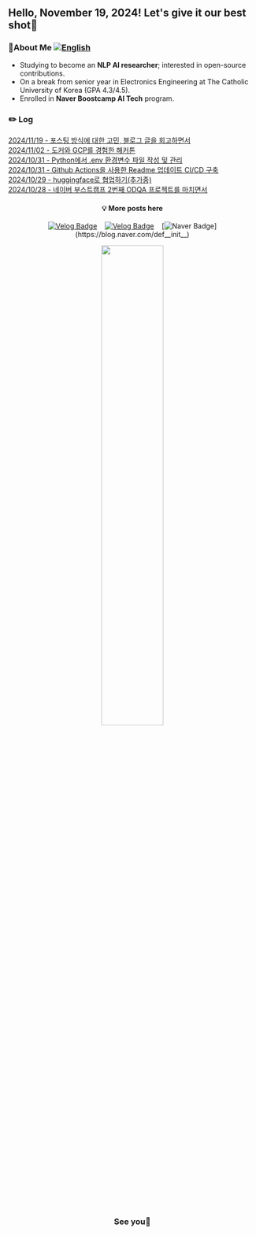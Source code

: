 ## Hello, November 19, 2024! Let's give it our best shot💪

### 🚀About Me [![English](https://img.shields.io/badge/CV-ENG-d5dff8.svg)](CV_ENG.pdf)

- Studying to become an **NLP AI researcher**; interested in open-source contributions.
- On a break from senior year in Electronics Engineering at The Catholic University of Korea (GPA 4.3/4.5).
- Enrolled in **Naver Boostcamp AI Tech** program.

### ✏️ Log 
[2024/11/19 - 포스팅 방식에 대한 고민, 블로그 글을 회고하면서](https://def-init.tistory.com/entry/%ED%8F%AC%EC%8A%A4%ED%8C%85-%EB%B0%A9%EC%8B%9D%EC%97%90-%EB%8C%80%ED%95%9C-%EA%B3%A0%EB%AF%BC-%EB%B8%94%EB%A1%9C%EA%B7%B8-%EA%B8%80%EC%9D%84-%ED%9A%8C%EA%B3%A0%ED%95%98%EB%A9%B4%EC%84%9C) <br/>
[2024/11/02 - 도커와 GCP를 경험한 해커톤](https://def-init.tistory.com/entry/%EB%8F%84%EC%BB%A4%EC%99%80-GCP%EB%A5%BC-%EA%B2%BD%ED%97%98%ED%95%9C-%ED%95%B4%EC%BB%A4%ED%86%A4) <br/>
[2024/10/31 - Python에서 .env 환경변수 파일 작성 및 관리](https://def-init.tistory.com/entry/Python%EC%97%90%EC%84%9C-env-%ED%99%98%EA%B2%BD%EB%B3%80%EC%88%98-%ED%8C%8C%EC%9D%BC-%EC%9E%91%EC%84%B1-%EB%B0%8F-%EA%B4%80%EB%A6%AC) <br/>
[2024/10/31 - Github Actions을 사용한 Readme 업데이트 CI/CD 구축](https://def-init.tistory.com/entry/Github-Actions%EC%9D%84-%EC%82%AC%EC%9A%A9%ED%95%9C-Readme-%EC%97%85%EB%8D%B0%EC%9D%B4%ED%8A%B8-CICD-%EA%B5%AC%EC%B6%95) <br/>
[2024/10/29 - huggingface로 협업하기(추가중)](https://def-init.tistory.com/entry/huggingface%EB%A1%9C-%ED%98%91%EC%97%85%ED%95%98%EA%B8%B0%EC%B6%94%EA%B0%80%EC%A4%91) <br/>
[2024/10/28 - 네이버 부스트캠프 2번째 ODQA 프로젝트를 마치면서](https://def-init.tistory.com/entry/%EB%84%A4%EC%9D%B4%EB%B2%84-%EB%B6%80%EC%8A%A4%ED%8A%B8%EC%BA%A0%ED%94%84-2%EB%B2%88%EC%A7%B8-ODQA-%ED%94%84%EB%A1%9C%EC%A0%9D%ED%8A%B8%EB%A5%BC-%EB%A7%88%EC%B9%98%EB%A9%B4%EC%84%9C) <br/>


<div align="center">

#### 💡 More posts here

[![Velog Badge](http://img.shields.io/badge/Tistory-F76A1C?style=flat-square&logo=Tistory&logoColor=white&link=https://def-init.tistory.com)](https://def-init.tistory.com/)
&nbsp;&nbsp;
[![Velog Badge](http://img.shields.io/badge/Velog-20C997?style=flat-square&logo=Velog&logoColor=white&link=https://velog.io/@kms39273/posts)](https://velog.io/@kms39273/posts)
&nbsp;&nbsp;
[![Naver Badge](https://img.shields.io/badge/Naver-03C75A?style=flat-square&logo=Naver&logoColor=white&link=https://blog.naver.com/def__init__)](https://blog.naver.com/def__init__)

</div>

<div align="center">

<img src="https://github.com/user-attachments/assets/8fa48fc4-0b28-4ea3-9f77-241896097d70" style="width: 50%;">

### See you👋

</div>


